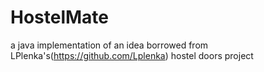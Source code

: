 # HostelMate
a java implementation of an idea borrowed from LPlenka's(https://github.com/Lplenka) hostel doors project
